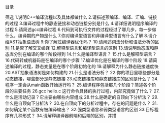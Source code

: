 
目录

筛选
1.说明C++编译流程以及具体都做什么
2.请描述预编译、编译、汇编、链接的过程
3.编译过程中的静态链接和动态链接分别是什么
4.请详细说明程序编译的过程
5.请简述gcc编译过程
6.代码到可执行文件的过程经过了哪几步，每一步做什么，编译期的产物是什么
7.你对编译型语言和非编译型语言有什么了解
8.请介绍AST抽象语法树
9.你了解过编译器优化吗？
10.请阐述词法分析和语法分析的区别
11.是否了解交叉编译
12.解释型语言和编译型语言的区别
13.请说明动态库和静态库分别在编译的哪个阶段得到
14.什么是编译型语言？
15.什么是解释型语言？
16.代码转成机器码是在编译的哪个步骤
17.编译优化是在编译的哪个阶段
18.请简述编译的过程，静态变量是在哪个阶段初始化的
19.请解释为什么静态链接速度快
20.AST抽象语法树是如何构建的
21.什么是语法分析？
22.你的项目里哪些部分是动态链接，哪些部分是静态链接
23.动态链接库和静态链接库的区别是什么？
24.程序一定会从main函数开始运行吗？
25.编译程序包括那几个阶段？简述各个阶段的主要任务
26.gcc hello.c 这行命令具体的执行过程，内部究竟做了什么？
27.什么是活动记录？它主要由哪些内容组成
28.什么是确定的自顶向下分析法？
29.什么是自顶向下分析法？
30.在自顶向下的分析过程中，存在的问题是什么？
31.如何确定某个函数有被编译输出？
32.强类型语言和弱类型语言的区别
33.目标程序有几种形式？
34.请解释编译器前端和后端的区别，并描